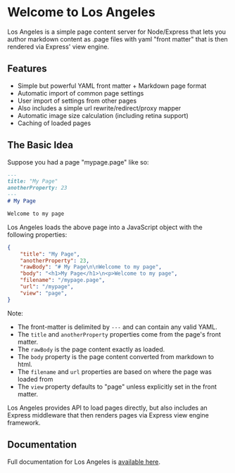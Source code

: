 # Welcome to Los Angeles

Los Angeles is a simple page content server for Node/Express that lets you
author markdown content as .page files with yaml "front matter" that is then
rendered via Express' view engine.

## Features

* Simple but powerful YAML front matter + Markdown page format
* Automatic import of common page settings
* User import of settings from other pages
* Also includes a simple url rewrite/redirect/proxy mapper
* Automatic image size calculation (including retina support)
* Caching of loaded pages

## The Basic Idea

Suppose you had a page "mypage.page" like so:

~~~markdown
---
title: "My Page"
anotherProperty: 23
---
# My Page

Welcome to my page
~~~

Los Angeles loads the above page into a JavaScript object with the following
properties:

~~~json
{
    "title": "My Page",
    "anotherProperty": 23,
    "rawBody": "# My Page\n\nWelcome to my page",
    "body": "<h1>My Page</h1>\n<p>Welcome to my page",
    "filename": "/mypage.page",
    "url": "/mypage",
    "view": "page",
}
~~~

Note: 

* The front-matter is delimited by `---` and can contain any valid YAML.
* The `title` and `anotherProperty` properties come from the page's front matter.
* The `rawBody` is the page content exactly as loaded.
* The `body` property is the page content converted from markdown to html.
* The `filename` and `url` properties are based on where the page was loaded from
* The `view` property defaults to "page" unless explicitly set in the front matter.

Los Angeles provides API to load pages directly, but also includes an Express
middleware that then renders pages via Express view engine framework.


## Documentation

Full documentation for Los Angeles is [available here](https://www.toptensoftware.com/losangeles).